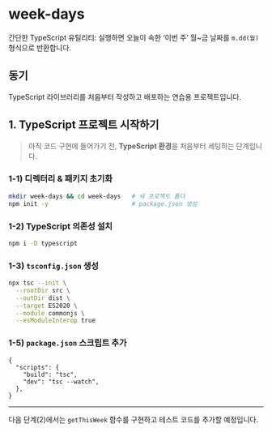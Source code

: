 # week-days

간단한 TypeScript 유틸리티: 실행하면 오늘이 속한 ‘이번 주’ 월~금 날짜를 `m.dd(월)` 형식으로 반환합니다.

## 동기

TypeScript 라이브러리를 처음부터 작성하고 배포하는 연습용 프로젝트입니다.


## 1. TypeScript 프로젝트 시작하기

> 아직 코드 구현에 들어가기 전, **TypeScript 환경**을 처음부터 세팅하는 단계입니다.

### 1-1) 디렉터리 & 패키지 초기화
```bash
mkdir week-days && cd week-days   # 새 프로젝트 폴더
npm init -y                       # package.json 생성
```

### 1-2) TypeScript 의존성 설치
```bash
npm i -D typescript
```

### 1-3) `tsconfig.json` 생성
```bash
npx tsc --init \
  --rootDir src \
  --outDir dist \
  --target ES2020 \
  --module commonjs \
  --esModuleInterop true
```


### 1-5) `package.json` 스크립트 추가
```jsonc
{
  "scripts": {
    "build": "tsc",
    "dev": "tsc --watch",
  },
}
```

---
다음 단계(2)에서는 `getThisWeek` 함수를 구현하고 테스트 코드를 추가할 예정입니다.


